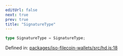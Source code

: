 ```yaml
---
editUrl: false
next: true
prev: true
title: "SignatureType"
---
```


```ts
type SignatureType = SignatureType;
```

Defined in: [packages/iso-filecoin-wallets/src/hd.js:18](https://github.com/hugomrdias/filecoin/blob/main/packages/iso-filecoin-wallets/src/hd.js#L18)
